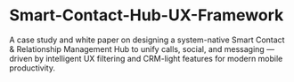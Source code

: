 # Smart-Contact-Hub-UX-Framework
A case study and white paper on designing a system-native Smart Contact &amp; Relationship Management Hub to unify calls, social, and messaging — driven by intelligent UX filtering and CRM-light features for modern mobile productivity.
